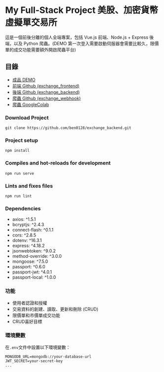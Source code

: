 # My Full-Stack Project 美股、加密貨幣虛擬單交易所

這是一個前後分離的個人全端專案，包括 Vue.js 前端、Node.js + Express 後端，以及 Python 爬蟲。(DEMO 第一次登入需要啟動伺服器會需要比較久，限價單的成交功能需要額外開啟爬蟲平台)

## 目錄

- [成品 DEMO](https://exchange-frontend-tawny.vercel.app/auth)
- [前端 Github (exchange_frontend)](https://github.com/ben0128/exchange_frontend)
- [後端 Github (exchange_backend)](https://github.com/ben0128/exchange_backend)
- [爬蟲 Github (exchange_webhook)](https://github.com/ben0128/exchange_webhook)
- [爬蟲 GoogleColab](https://colab.research.google.com/drive/17FRMISQP6yoO30lUh37KHygg6OfTRg3k?hl=zh-tw#scrollTo=jHpwx_5cW_SB)

### Download Project

```
git clone https://github.com/ben0128/exchange_backend.git
```

### Project setup

```
npm install
```

### Compiles and hot-reloads for development

```
npm run serve
```

### Lints and fixes files

```
npm run lint
```

### Dependencies

- axios: ^1.5.1
- bcryptjs: ^2.4.3
- connect-flash: ^0.1.1
- cors: ^2.8.5
- dotenv: ^16.3.1
- express: ^4.18.2
- jsonwebtoken: ^9.0.2
- method-override: ^3.0.0
- mongoose: ^7.5.0
- passport: ^0.6.0
- passport-jwt: ^4.0.1
- passport-local: ^1.0.0

### 功能

- 使用者認證和授權
- 交易資料的創建、讀取、更新和刪除 (CRUD)
- 限價單和市價單成交功能
- CRUD喜好目標

### 環境變數
在`.env`文件中設置以下環境變數：

```plaintext
MONGODB_URL=mongodb://your-database-url
JWT_SECRET=your-secret-key
...